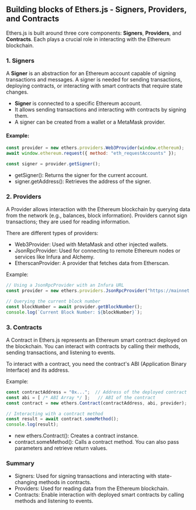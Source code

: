 ## Building blocks of Ethers.js - Signers, Providers, and Contracts

Ethers.js is built around three core components: **Signers**, **Providers**, and **Contracts**. Each plays a crucial role in interacting with the Ethereum blockchain.

### 1. Signers

A **Signer** is an abstraction for an Ethereum account capable of signing transactions and messages. A signer is needed for sending transactions, deploying contracts, or interacting with smart contracts that require state changes.

- **Signer** is connected to a specific Ethereum account.
- It allows sending transactions and interacting with contracts by signing them.
- A signer can be created from a wallet or a MetaMask provider.

#### Example:

```javascript
const provider = new ethers.providers.Web3Provider(window.ethereum);
await window.ethereum.request({ method: "eth_requestAccounts" });

const signer = provider.getSigner();
```
 - getSigner(): Returns the signer for the current account.
 - signer.getAddress(): Retrieves the address of the signer.

### 2. Providers
A Provider allows interaction with the Ethereum blockchain by querying data from the network (e.g., balances, block information). Providers cannot sign transactions; they are used for reading information.

There are different types of providers:

 - Web3Provider: Used with MetaMask and other injected wallets.
 - JsonRpcProvider: Used for connecting to remote Ethereum nodes or services like Infura and Alchemy.
 - EtherscanProvider: A provider that fetches data from Etherscan.

Example:
```javascript
// Using a JsonRpcProvider with an Infura URL
const provider = new ethers.providers.JsonRpcProvider("https://mainnet.infura.io/v3/YOUR_INFURA_PROJECT_ID");

// Querying the current block number
const blockNumber = await provider.getBlockNumber();
console.log(`Current Block Number: ${blockNumber}`);

```

### 3. Contracts
A Contract in Ethers.js represents an Ethereum smart contract deployed on the blockchain. You can interact with contracts by calling their methods, sending transactions, and listening to events.

To interact with a contract, you need the contract's ABI (Application Binary Interface) and its address.

Example:
```javascript
const contractAddress = "0x...";  // Address of the deployed contract
const abi = [ /* ABI Array */ ];   // ABI of the contract
const contract = new ethers.Contract(contractAddress, abi, provider);

// Interacting with a contract method
const result = await contract.someMethod();
console.log(result);
```
 - new ethers.Contract(): Creates a contract instance.
 - contract.someMethod(): Calls a contract method. You can also pass parameters and retrieve return values.

### Summary
 - Signers: Used for signing transactions and interacting with state-changing methods in contracts.
 - Providers: Used for reading data from the Ethereum blockchain.
 - Contracts: Enable interaction with deployed smart contracts by calling methods and listening to events.